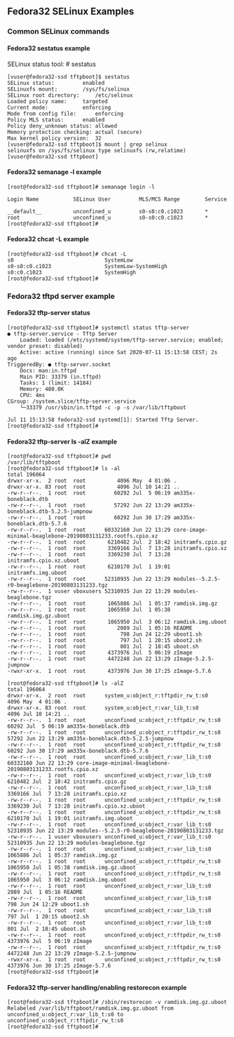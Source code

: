 ## Fedora32 SELinux Examples

### Common SELinux commands

#### Fedora32 sestatus example

SELinux status tool: # sestatus

	[vuser@fedora32-ssd tftpboot]$ sestatus
	SELinux status:			enabled
	SELinuxfs mount:		/sys/fs/selinux
	SELinux root directory:		/etc/selinux
	Loaded policy name:		targeted
	Current mode:			enforcing
	Mode from config file:		enforcing
	Policy MLS status:		enabled
	Policy deny_unknown status:	allowed
	Memory protection checking:	actual (secure)
	Max kernel policy version:	32
	[vuser@fedora32-ssd tftpboot]$ mount | grep selinux
	selinuxfs on /sys/fs/selinux type selinuxfs (rw,relatime)
	[vuser@fedora32-ssd tftpboot]

#### Fedora32 semanage -l example

	[root@fedora32-ssd tftpboot]# semanage login -l

	Login Name           SELinux User         MLS/MCS Range        Service

	__default__          unconfined_u         s0-s0:c0.c1023       *
	root                 unconfined_u         s0-s0:c0.c1023       *
	[root@fedora32-ssd tftpboot]#

#### Fedora32 chcat -L example

	[root@fedora32-ssd tftpboot]# chcat -L
	s0                             SystemLow
	s0-s0:c0.c1023                 SystemLow-SystemHigh
	s0:c0.c1023                    SystemHigh
	[root@fedora32-ssd tftpboot]#

### Fedora32 tftpd server example

#### Fedora32 tftp-server status

	[root@fedora32-ssd tftpboot]# systemctl status tftp-server
	● tftp-server.service - Tftp Server
		Loaded: loaded (/etc/systemd/system/tftp-server.service; enabled; vendor preset: disabled)
		Active: active (running) since Sat 2020-07-11 15:13:58 CEST; 2s ago
	TriggeredBy: ● tftp-server.socket
		Docs: man:in.tftpd
		Main PID: 33379 (in.tftpd)
		Tasks: 1 (limit: 14184)
		Memory: 480.0K
		CPU: 4ms
	CGroup: /system.slice/tftp-server.service
		└─33379 /usr/sbin/in.tftpd -c -p -s /var/lib/tftpboot

	Jul 11 15:13:58 fedora32-ssd systemd[1]: Started Tftp Server.
	[root@fedora32-ssd tftpboot]#

#### Fedora32 tftp-server ls -alZ example

	[root@fedora32-ssd tftpboot]# pwd
	/var/lib/tftpboot
	[root@fedora32-ssd tftpboot]# ls -al
	total 196064
	drwxr-xr-x.  2 root  root          4096 May  4 01:06 .
	drwxr-xr-x. 83 root  root          4096 Jul 10 14:21 ..
	-rw-r--r--.  1 root  root         60292 Jul  5 06:19 am335x-boneblack.dtb
	-rw-r--r--.  1 root  root         57292 Jun 22 13:29 am335x-boneblack.dtb-5.2.5-jumpnow
	-rw-r--r--.  1 root  root         60292 Jun 30 17:29 am335x-boneblack.dtb-5.7.6
	-rw-r--r--.  1 root  root      60332160 Jun 22 13:29 core-image-minimal-beaglebone-20190803131233.rootfs.cpio.xz
	-rw-r--r--.  1 root  root       6210482 Jul  2 18:42 initramfs.cpio.gz
	-rw-r--r--.  1 root  root       3369166 Jul  7 13:28 initramfs.cpio.xz
	-rw-r--r--.  1 root  root       3369230 Jul  7 13:28 initramfs.cpio.xz.uboot
	-rw-r--r--.  1 root  root       6210170 Jul  1 19:01 initramfs.img.uboot
	-rw-r--r--.  1 root  root      52310935 Jun 22 13:29 modules--5.2.5-r0-beaglebone-20190803131233.tgz
	-rw-r--r--.  1 vuser vboxusers 52310935 Jun 22 13:29 modules-beaglebone.tgz
	-rw-r--r--.  1 root  root       1065886 Jul  1 05:37 ramdisk.img.gz
	-rw-r--r--.  1 root  root       1065950 Jul  1 05:38 ramdisk.img.gz.uboot
	-rw-r--r--.  1 root  root       1065950 Jul  3 06:12 ramdisk.img.uboot
	-rw-r--r--.  1 root  root          2089 Jul  1 05:16 README
	-rw-r--r--.  1 root  root           798 Jun 24 12:29 uboot1.sh
	-rw-r--r--.  1 root  root           797 Jul  1 20:15 uboot2.sh
	-rw-r--r--.  1 root  root           801 Jul  2 18:45 uboot.sh
	-rw-r--r--.  1 root  root       4373976 Jul  5 06:19 zImage
	-rw-r--r--.  1 root  root       4472248 Jun 22 13:29 zImage-5.2.5-jumpnow
	-rwxr-xr-x.  1 root  root       4373976 Jun 30 17:25 zImage-5.7.6

	[root@fedora32-ssd tftpboot]# ls -alZ
	total 196064
	drwxr-xr-x.  2 root  root      system_u:object_r:tftpdir_rw_t:s0         4096 May  4 01:06 .
	drwxr-xr-x. 83 root  root      system_u:object_r:var_lib_t:s0            4096 Jul 10 14:21 ..
	-rw-r--r--.  1 root  root      unconfined_u:object_r:tftpdir_rw_t:s0    60292 Jul  5 06:19 am335x-boneblack.dtb
	-rw-r--r--.  1 root  root      unconfined_u:object_r:tftpdir_rw_t:s0    57292 Jun 22 13:29 am335x-boneblack.dtb-5.2.5-jumpnow
	-rw-r--r--.  1 root  root      unconfined_u:object_r:tftpdir_rw_t:s0    60292 Jun 30 17:29 am335x-boneblack.dtb-5.7.6
	-rw-r--r--.  1 root  root      unconfined_u:object_r:var_lib_t:s0    60332160 Jun 22 13:29 core-image-minimal-beaglebone-20190803131233.rootfs.cpio.xz
	-rw-r--r--.  1 root  root      unconfined_u:object_r:var_lib_t:s0     6210482 Jul  2 18:42 initramfs.cpio.gz
	-rw-r--r--.  1 root  root      unconfined_u:object_r:var_lib_t:s0     3369166 Jul  7 13:28 initramfs.cpio.xz
	-rw-r--r--.  1 root  root      unconfined_u:object_r:tftpdir_rw_t:s0  3369230 Jul  7 13:28 initramfs.cpio.xz.uboot
	-rw-r--r--.  1 root  root      unconfined_u:object_r:tftpdir_rw_t:s0  6210170 Jul  1 19:01 initramfs.img.uboot
	-rw-r--r--.  1 root  root      unconfined_u:object_r:var_lib_t:s0    52310935 Jun 22 13:29 modules--5.2.5-r0-beaglebone-20190803131233.tgz
	-rw-r--r--.  1 vuser vboxusers unconfined_u:object_r:var_lib_t:s0    52310935 Jun 22 13:29 modules-beaglebone.tgz
	-rw-r--r--.  1 root  root      unconfined_u:object_r:var_lib_t:s0     1065886 Jul  1 05:37 ramdisk.img.gz
	-rw-r--r--.  1 root  root      unconfined_u:object_r:tftpdir_rw_t:s0  1065950 Jul  1 05:38 ramdisk.img.gz.uboot
	-rw-r--r--.  1 root  root      unconfined_u:object_r:tftpdir_rw_t:s0  1065950 Jul  3 06:12 ramdisk.img.uboot
	-rw-r--r--.  1 root  root      unconfined_u:object_r:var_lib_t:s0        2089 Jul  1 05:16 README
	-rw-r--r--.  1 root  root      unconfined_u:object_r:var_lib_t:s0         798 Jun 24 12:29 uboot1.sh
	-rw-r--r--.  1 root  root      unconfined_u:object_r:var_lib_t:s0         797 Jul  1 20:15 uboot2.sh
	-rw-r--r--.  1 root  root      unconfined_u:object_r:var_lib_t:s0         801 Jul  2 18:45 uboot.sh
	-rw-r--r--.  1 root  root      unconfined_u:object_r:tftpdir_rw_t:s0  4373976 Jul  5 06:19 zImage
	-rw-r--r--.  1 root  root      unconfined_u:object_r:tftpdir_rw_t:s0  4472248 Jun 22 13:29 zImage-5.2.5-jumpnow
	-rwxr-xr-x.  1 root  root      unconfined_u:object_r:tftpdir_rw_t:s0  4373976 Jun 30 17:25 zImage-5.7.6
	[root@fedora32-ssd tftpboot]#

#### Fedora32 tftp-server handling/enabling restorecon example

	[root@fedora32-ssd tftpboot]# /sbin/restorecon -v ramdisk.img.gz.uboot
	Relabeled /var/lib/tftpboot/ramdisk.img.gz.uboot from unconfined_u:object_r:var_lib_t:s0 to unconfined_u:object_r:tftpdir_rw_t:s0
	[root@fedora32-ssd tftpboot]#
